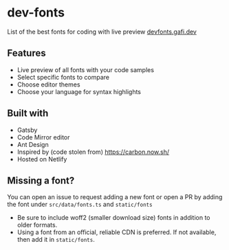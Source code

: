 # dev-fonts 

List of the best fonts for coding with live preview [devfonts.gafi.dev](https://devfonts.gafi.dev)

## Features
* Live preview of all fonts with your code samples
* Select specific fonts to compare
* Choose editor themes
* Choose your language for syntax highlights

## Built with 
* Gatsby
* Code Mirror editor
* Ant Design
* Inspired by (code stolen from) https://carbon.now.sh/
* Hosted on Netlify

## Missing a font?
You can open an issue to request adding a new font or open a PR by adding the font under `src/data/fonts.ts` and `static/fonts`
* Be sure to include woff2 (smaller download size) fonts in addition to older formats.
* Using a font from an official, reliable CDN is preferred. If not available, then add it in `static/fonts`.
